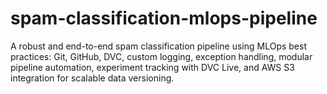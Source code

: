 # spam-classification-mlops-pipeline
A robust and end-to-end spam classification pipeline using MLOps best practices: Git, GitHub, DVC, custom logging, exception handling, modular pipeline automation, experiment tracking with DVC Live, and AWS S3 integration for scalable data versioning.
